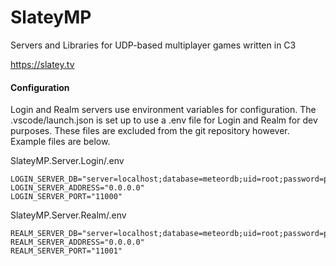 # SlateyMP

Servers and Libraries for UDP-based multiplayer games written in C3

https://slatey.tv

#### Configuration

Login and Realm servers use environment variables for configuration. The .vscode/launch.json is set up to use a .env file for Login and Realm for dev purposes. These files are excluded from the git repository however. Example files are below.

SlateyMP.Server.Login/.env
~~~~
LOGIN_SERVER_DB="server=localhost;database=meteordb;uid=root;password=password;SslMode=None"
LOGIN_SERVER_ADDRESS="0.0.0.0"
LOGIN_SERVER_PORT="11000"
~~~~

SlateyMP.Server.Realm/.env
~~~~
REALM_SERVER_DB="server=localhost;database=meteordb;uid=root;password=password;SslMode=None"
REALM_SERVER_ADDRESS="0.0.0.0"
REALM_SERVER_PORT="11001"
~~~~
